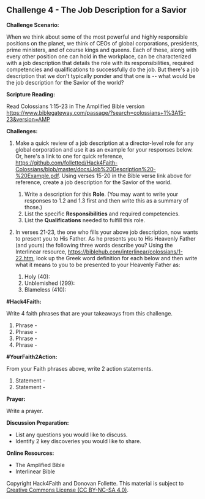 ## **Challenge 4 - The Job Description for a Savior**


**Challenge Scenario:**

When we think about some of the most powerful and highly responsible positions on the planet, we think of CEOs of global corporations, presidents, prime ministers, and of course kings and queens. Each of these, along with every other position one can hold in the workplace, can be characterized with a job description that details the role with its responsibilities, required competencies and qualifications to successfully do the job. But there's a job description that we don't typically ponder and that one is -- what would be the job description for the Savior of the world?

**Scripture Reading:**

Read Colossians 1:15-23 in The Amplified Bible version https://www.biblegateway.com/passage/?search=colossians+1%3A15-23&version=AMP  

**Challenges:**
1. Make a quick review of a job description at a director-level role for any global corporation and use it as an example for your responses below. Or, here's a link to one for quick reference, https://github.com/folletted/Hack4Faith-Colossians/blob/master/docs/Job%20Description%20-%20Example.pdf. Using verses 15-20 in the Bible verse link above for reference, create a job description for the Savior of the world.  
    1. Write a description for this **Role**. (You may want to write your responses to 1.2 and 1.3 first and then write this as a summary of those.)
    1. List the specific **Responsibilities** and required competencies.
    1. List the **Qualifications** needed to fulfill this role.

1. In verses 21-23, the one who fills your above job description, now wants to present you to His Father. As he presents you to His Heavenly Father (and yours) the following three words describe you? Using the Interlinear resource, https://biblehub.com/interlinear/colossians/1-22.htm, look up the Greek word definition for each below and then write what it means to you to be presented to your Heavenly Father as:
    1. Holy (40):
    1. Unblemished (299):
    1. Blameless (410):

**#Hack4Faith:**

Write 4 faith phrases that are your takeaways from this challenge.
1. Phrase - 
1. Phrase - 
1. Phrase - 
1. Phrase - 

**#YourFaith2Action:**

From your Faith phrases above, write 2 action statements.
1. Statement - 
1. Statement - 

**Prayer:**

Write a prayer.

**Discussion Preparation:**
- List any questions you would like to discuss.
- Identify 2 key discoveries you would like to share.

**Online Resources:**
- The Amplified Bible
- Interlinear Bible

Copyright Hack4Faith and Donovan Follette. This material is subject to [Creative Commons License (CC BY-NC-SA 4.0)](https://creativecommons.org/licenses/by-nc-sa/4.0/).



